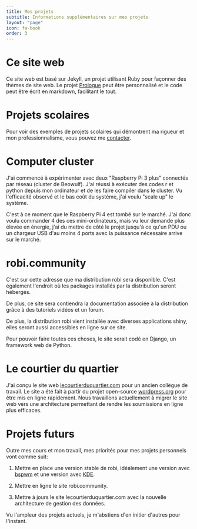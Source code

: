 ```yaml
---
title: Mes projets
subtitle: Informations supplémentaires sur mes projets
layout: "page"
icon: fa-book
order: 3
---
```

# Ce site web

Ce site web est basé sur Jekyll, un projet utilisant Ruby pour façonner des thèmes de site web. Le projet [Prologue](http://jekyllthemes.org/themes/jekyll-theme-prologue/) peut être personnalisé et le code peut être écrit en markdown, facilitant le tout.

# Projets scolaires

Pour voir des exemples de projets scolaires qui démontrent ma rigueur et mon professionnalisme, vous pouvez me [contacter](mailto:infos@maximerobineau.com).

# Computer cluster

J'ai commencé à expérimenter avec deux "Raspberry Pi 3 plus" connectés par réseau (cluster de Beowulf). J'ai réussi à exécuter des codes r et python depuis mon ordinateur et de les faire compiler dans le cluster. Vu l'efficacité observé et le bas coût du système, j'ai voulu "scale up" le système.

C'est à ce moment que le Raspberry Pi 4 est tombé sur le marché. J'ai donc voulu commander 4 des ces mini-ordinateurs, mais vu leur demande plus élevée en énergie, j'ai du mettre de côté le projet jusqu'à ce qu'un PDU ou un chargeur USB d'au moins 4 ports avec la puissance nécessaire arrive sur le marché.

# robi.community

C'est sur cette adresse que ma distribution robi sera disponible. C'est également l'endroit où les packages installés par la distribution seront hébergés. 

De plus, ce site sera contiendra la documentation associée à la distribution grâce à des tutoriels vidéos et un forum. 

De plus, la distribution robi vient installée avec diverses applications shiny, elles seront aussi accessibles en ligne sur ce site. 

Pour pouvoir faire toutes ces choses, le site serait codé en Django, un framework web de Python. 

# Le courtier du quartier

J'ai conçu le site web [lecourtierduquartier.com](lecourtierduquartier.com) pour un ancien collègue de travail. Le site a été fait à partir du projet open-source [wordpress.org](wordpress.org) pour être mis en ligne rapidement. Nous travaillons actuellement à migrer le site web vers une architecture permettant de rendre les soumissions en ligne plus efficaces. 

# Projets futurs

Outre mes cours et mon travail, mes priorités pour mes projets personnels vont comme suit:

1. Mettre en place une version stable de robi, idéalement une version avec [bspwm](https://wiki.archlinux.org/index.php/Bspwm) et une version avec [KDE](https://wiki.archlinux.org/index.php/KDE).

2. Mettre en ligne le site robi.community. 

3. Mettre à jours le site lecourtierduquartier.com avec la nouvelle architecture de gestion des données. 

Vu l'ampleur des projets actuels, je m'abstiens d'en initier d'autres pour l'instant.
